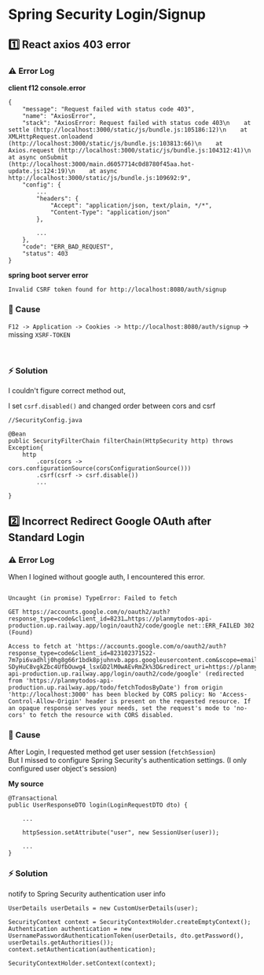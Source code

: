# Spring Security Login/Signup 

## 1️⃣ React axios 403 error

### ⚠️ Error Log

**client f12 console.error**
```
{
    "message": "Request failed with status code 403",
    "name": "AxiosError",
    "stack": "AxiosError: Request failed with status code 403\n    at settle (http://localhost:3000/static/js/bundle.js:105186:12)\n    at XMLHttpRequest.onloadend (http://localhost:3000/static/js/bundle.js:103813:66)\n    at Axios.request (http://localhost:3000/static/js/bundle.js:104312:41)\n    at async onSubmit (http://localhost:3000/main.d6057714c0d8780f45aa.hot-update.js:124:19)\n    at async http://localhost:3000/static/js/bundle.js:109692:9",
    "config": {
        ...
        "headers": {
            "Accept": "application/json, text/plain, */*",
            "Content-Type": "application/json"
        },
        
        ...
    },
    "code": "ERR_BAD_REQUEST",
    "status": 403
}
```

**spring boot server error**
```
Invalid CSRF token found for http://localhost:8080/auth/signup
```

### 🧾 Cause

`F12 -> Application -> Cookies -> http://localhost:8080/auth/signup` -> missing `XSRF-TOKEN`

<br>

### ⚡ Solution

I couldn't figure correct method out,

I set `csrf.disabled()` and changed order between cors and csrf

```
//SecurityConfig.java

@Bean
public SecurityFilterChain filterChain(HttpSecurity http) throws Exception{
    http
        .cors(cors -> cors.configurationSource(corsConfigurationSource()))
        .csrf(csrf -> csrf.disable())
        ...

}

```


## 2️⃣ Incorrect Redirect Google OAuth after Standard Login

### ⚠️ Error Log

When I logined without google auth, I encountered this error. 

```

Uncaught (in promise) TypeError: Failed to fetch

GET https://accounts.google.com/o/oauth2/auth?response_type=code&client_id=8231…https://planmytodos-api-production.up.railway.app/login/oauth2/code/google net::ERR_FAILED 302 (Found)

Access to fetch at 'https://accounts.google.com/o/oauth2/auth?response_type=code&client_id=823102371522-7m7pi6vadhlj0hg8g66r1bdk8pjuhnvb.apps.googleusercontent.com&scope=email%20profile&state=CS-SDyHuC8vgkZbc4UfbOuwg4_lsxGD2lM0wAEvRmZk%3D&redirect_uri=https://planmytodos-api-production.up.railway.app/login/oauth2/code/google' (redirected from 'https://planmytodos-api-production.up.railway.app/todo/fetchTodosByDate') from origin 'http://localhost:3000' has been blocked by CORS policy: No 'Access-Control-Allow-Origin' header is present on the requested resource. If an opaque response serves your needs, set the request's mode to 'no-cors' to fetch the resource with CORS disabled.
```

### 🧾 Cause

After Login, I requested method get user session (`fetchSession`)
<br> But I missed to configure Spring Security's authentication settings. (I only configured user object's session)

**My source**
```
@Transactional
public UserResponseDTO login(LoginRequestDTO dto) {
    
    ...
    
    httpSession.setAttribute("user", new SessionUser(user));
    
    ...
}
```

### ⚡ Solution

notify to Spring Security authentication user info

```
UserDetails userDetails = new CustomUserDetails(user);
		
SecurityContext context = SecurityContextHolder.createEmptyContext();
Authentication authentication = new UsernamePasswordAuthenticationToken(userDetails, dto.getPassword(), userDetails.getAuthorities());
context.setAuthentication(authentication);

SecurityContextHolder.setContext(context);

```